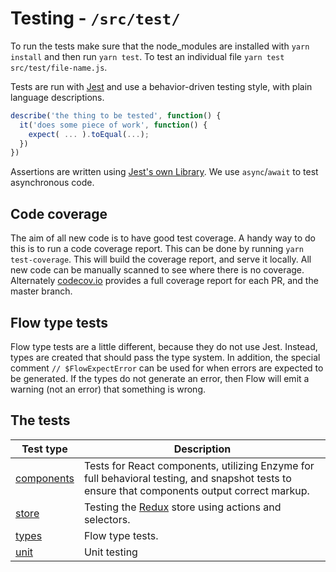 # Testing - `/src/test/`

To run the tests make sure that the node_modules are installed with `yarn install` and then run `yarn test`. To test an individual file `yarn test src/test/file-name.js`.

Tests are run with [Jest](https://facebook.github.io/jest/) and use a behavior-driven testing style, with plain language descriptions.

```javascript
describe('the thing to be tested', function() {
  it('does some piece of work', function() {
    expect( ... ).toEqual(...);
  })
})
```

Assertions are written using [Jest's own Library](https://facebook.github.io/jest/docs/using-matchers.html#content).
We use `async`/`await` to test asynchronous code.

## Code coverage

The aim of all new code is to have good test coverage. A handy way to do this is to run a code coverage report. This can be done by running `yarn test-coverage`. This will build the coverage report, and serve it locally. All new code can be manually scanned to see where there is no coverage. Alternately [codecov.io](https://codecov.io/gh/firefox-devtools/profiler) provides a full coverage report for each PR, and the master branch.

## Flow type tests

Flow type tests are a little different, because they do not use Jest. Instead, types are created that should pass the type system. In addition, the special comment `// $FlowExpectError` can be used for when errors are expected to be generated. If the types do not generate an error, then Flow will emit a warning (not an error) that something is wrong.

## The tests

| Test type                  | Description                                                                                                                                   |
| -------------------------- | --------------------------------------------------------------------------------------------------------------------------------------------- |
| [components](./components) | Tests for React components, utilizing Enzyme for full behavioral testing, and snapshot tests to ensure that components output correct markup. |
| [store](./store)           | Testing the [Redux](http://redux.js.org/) store using actions and selectors.                                                                  |
| [types](./types)           | Flow type tests.                                                                                                                              |
| [unit](./unit)             | Unit testing                                                                                                                                  |
